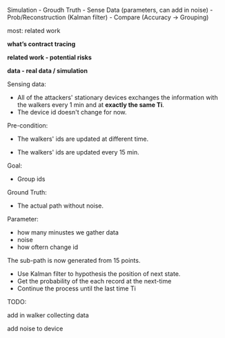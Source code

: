 Simulation - Groudh Truth - Sense Data (parameters, can add in noise) - Prob/Reconstruction (Kalman filter) - Compare (Accuracy -> Grouping)

most: related work

**what’s contract tracing**

**related work - potential risks**

**data - real data / simulation**

Sensing data:

- All of the attackers' stationary devices exchanges the information with the walkers every 1 min and at **exactly the same Ti**.
- The device id doesn't change for now.

Pre-condition:

- The walkers' ids are updated at different time.

- The walkers' ids are updated every 15 min. 

Goal:

- Group ids

Ground Truth:

- The actual path without noise.

Parameter:

- how many minustes we gather data
- noise
- how oftern change id



The sub-path is now generated from 15 points.

- Use Kalman filter to hypothesis the position of next state.
- Get the probability of the each record at the next-time
- Continue the process until the last time Ti



TODO:

add in walker collecting data

add noise to device

